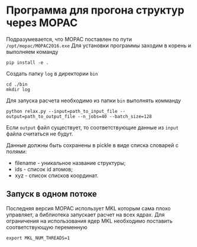 # Программа для прогона структур через MOPAC

Подразумевается, что MOPAC поставлен по пути `/opt/mopac/MOPAC2016.exe`
Для установки программы заходим в корень и выполняем команду 
```shell
pip install -e .
```
Создать папку `log` в директории `bin`
```shell
cd ./bin
mkdir log
```
Для запуска расчета необходимо из папки `bin` выполнять комманду
```shell
python relax.py --input=path_to_input_file --output=path_to_output_file --n_jobs=40 --batch_size=128
```
Если `output` файл существует, то соответствующие данные из `input` файла считаться не будут.


Данные должны быть сохранены в pickle в виде списка словарей с полями:
* filename - уникальное название структуры; 
* ids - список id атомов;
* xyz - список списков координат.


## Запуск в одном потоке
Последняя версия MOPAC использует MKL которым сама плохо управляет, 
а библиотека запускает расчет на всех ядрах. Для ограничения на
использования ядер MKL необходимо поставить соответствующую переменную
```shell
export MKL_NUM_THREADS=1
```